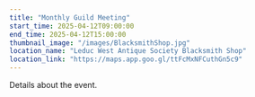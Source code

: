 ```yaml
---
title: "Monthly Guild Meeting"
start_time: 2025-04-12T09:00:00
end_time: 2025-04-12T15:00:00
thumbnail_image: "/images/BlacksmithShop.jpg"
location_name: "Leduc West Antique Society Blacksmith Shop"
location_link: "https://maps.app.goo.gl/ttFcMxNFCuthGn5c9"
---
```

Details about the event.